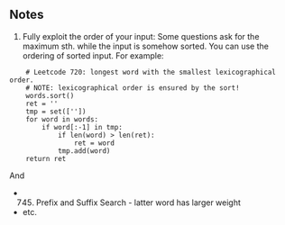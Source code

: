 ## Notes
1. Fully exploit the order of your input:
Some questions ask for the maximum sth. while the input is somehow sorted.
You can use the ordering of sorted input.
For example:
```
    # Leetcode 720: longest word with the smallest lexicographical order. 
    # NOTE: lexicographical order is ensured by the sort!
    words.sort()
    ret = ''
    tmp = set([''])
    for word in words:
        if word[:-1] in tmp:
            if len(word) > len(ret):
                ret = word
            tmp.add(word)
    return ret
```
And
* 745. Prefix and Suffix Search - latter word has larger weight
* etc. 
 
